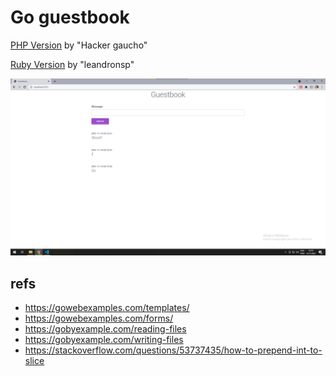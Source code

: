 # Go guestbook

[PHP Version](https://github.com/hackergaucho/guest) by "Hacker gaucho"

[Ruby Version](https://github.com/leandronsp/guestbook) by "leandronsp"

![picture 1](images/screenshot.png)  

## refs

- https://gowebexamples.com/templates/
- https://gowebexamples.com/forms/
- https://gobyexample.com/reading-files
- https://gobyexample.com/writing-files
- https://stackoverflow.com/questions/53737435/how-to-prepend-int-to-slice